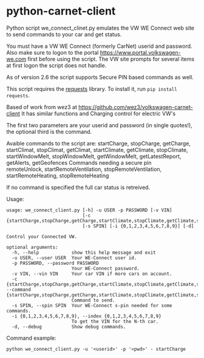 # python-carnet-client
Python script we_connect_clinet.py emulates the VW WE Connect web site to send commands to your car and get status.

You must have a VW WE Connect (formerly CarNet) userid and password. Also make sure to logon to the portal https://www.portal.volkswagen-we.com first before using the script. The VW site prompts for several items at first logon the script does not handle.

As of version 2.6 the script supports Secure PIN based commands as well.

This script requires the [requests](https://github.com/kennethreitz/requests) library. To install it, run `pip install requests`.

Based of work from wez3 at https://github.com/wez3/volkswagen-carnet-client
It has similar functions and Charging control for electric VW's

The first two parameters are your userid and password (in single quotes!), the optional third is the command.

Avaible commands to the script are:
  startCharge, stopCharge, getCharge, startClimat, stopClimat, getClimat, startClimate, getClimate, stopClimate, startWindowMelt, stopWindowMelt, getWindowMelt, getLatestReport, getAlerts, getGeofences
Commands needing a secure pin  
  remoteUnlock, startRemoteVentilation, stopRemoteVentilation, startRemoteHeating, stopRemoteHeating

If no command is specified the full car status is retreived.

Usage:
```
usage: we_connect_client.py [-h] -u USER -p PASSWORD [-v VIN]
                            [-c {startCharge,stopCharge,getCharge,startClimate,stopClimate,getClimate,startWindowMelt,stopWindowMelt,getWindowMelt,getVIN,remoteLock,remoteUnlock,startRemoteVentilation,stopRemoteVentilation,startRemoteHeating,stopRemoteHeating,getRemoteHeating,getLatestReport,getAlerts,getGeofences}]
                            [-s SPIN] [-i {0,1,2,3,4,5,6,7,8,9}] [-d]

Control your Connected VW.

optional arguments:
  -h, --help            show this help message and exit
  -u USER, --user USER  Your WE-Connect user id.
  -p PASSWORD, --password PASSWORD
                        Your WE-Connect password.
  -v VIN, --vin VIN     Your car VIN if more cars on account.
  -c {startCharge,stopCharge,getCharge,startClimate,stopClimate,getClimate,startWindowMelt,stopWindowMelt,getWindowMelt,getVIN,remoteLock,remoteUnlock,startRemoteVentilation,stopRemoteVentilation,startRemoteHeating,stopRemoteHeating,getRemoteHeating,getLatestReport,getAlerts,getGeofences}, --command {startCharge,stopCharge,getCharge,startClimate,stopClimate,getClimate,startWindowMelt,stopWindowMelt,getWindowMelt,getVIN,remoteLock,remoteUnlock,startRemoteVentilation,stopRemoteVentilation,startRemoteHeating,stopRemoteHeating,getRemoteHeating,getLatestReport,getAlerts,getGeofences}
                        Command to send.
  -s SPIN, --spin SPIN  Your WE-Connect s-pin needed for some commands.
  -i {0,1,2,3,4,5,6,7,8,9}, --index {0,1,2,3,4,5,6,7,8,9}
                        To get the VIN for the N-th car.
  -d, --debug           Show debug commands.

```

Command example:
```
python we_connect_client.py -u '<userid>' -p '<pwd>' - startCharge
```


